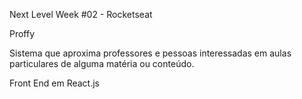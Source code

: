 Next Level Week #02 - Rocketseat

Proffy

Sistema que aproxima professores e pessoas interessadas em aulas particulares de alguma matéria ou conteúdo.

Front End em React.js
